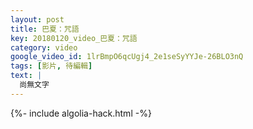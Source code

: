 ```yaml
---
layout: post
title: 巴夏：咒語
key: 20180120_video_巴夏：咒語
category: video
google_video_id: 1lrBmpO6qcUgj4_2e1seSyYYJe-26BLO3nQ
tags: [影片, 待編輯]
text: |
  尚無文字
---
```


{%- include algolia-hack.html -%}

